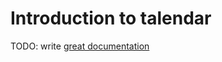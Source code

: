 # Introduction to talendar

TODO: write [great documentation](http://jacobian.org/writing/great-documentation/what-to-write/)

